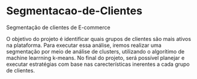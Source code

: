 # Segmentacao-de-Clientes
Segmentação de clientes de E-commerce

O objetivo do projeto é identificar quais grupos de clientes são mais ativos na plataforma. Para executar essa análise, iremos realizar uma segmentação por meio de análise de clusters, utilizando o algorítimo de machine learrning k-means. No final do projeto, será possível planejar e executar estratégias com base nas carecterísticas inerentes a cada grupo de clientes.
